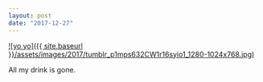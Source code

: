 ```yaml
---
layout: post
date: "2017-12-27"
---
```


[![yo yo]({{ site.baseurl }}/assets/images/2017/tumblr_p1mps632CW1r16syio1_1280-1024x768.jpg)](https://mananamanana.com/ohpiglet/wp-content/uploads/2017/12/tumblr_p1mps632CW1r16syio1_1280.jpg)

All my drink is gone.
